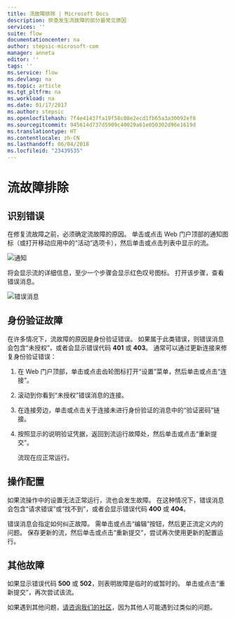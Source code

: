 ```yaml
---
title: 流故障排除 | Microsoft Docs
description: 排查发生流故障的部分最常见原因
services: ''
suite: flow
documentationcenter: na
author: stepsic-microsoft-com
manager: anneta
editor: ''
tags: ''
ms.service: flow
ms.devlang: na
ms.topic: article
ms.tgt_pltfrm: na
ms.workload: na
ms.date: 01/17/2017
ms.author: stepsic
ms.openlocfilehash: 7f4e41437fa19f58c08e2ecd1fb65a3a30092ef8
ms.sourcegitcommit: 945614d737d5909c40029a61e050302d96e1619d
ms.translationtype: HT
ms.contentlocale: zh-CN
ms.lasthandoff: 06/04/2018
ms.locfileid: "23439535"
---
```

# <a name="troubleshooting-a-flow"></a>流故障排除
## <a name="identify-the-error"></a>识别错误
在修复流故障之前，必须确定流故障的原因。 单击或点击 Web 门户顶部的通知图标（或打开移动应用中的“活动”选项卡），然后单击或点击列表中显示的流。

![通知](./media/fix-flow-failures/notifications-toolbar.png)

将会显示流的详细信息，至少一个步骤会显示红色叹号图标。 打开该步骤，查看错误消息。

![错误消息](./media/fix-flow-failures/flow-run-failure.png)

## <a name="authentication-failures"></a>身份验证故障
在许多情况下，流故障的原因是身份验证错误。 如果属于此类错误，则错误消息会包含“未授权”，或者会显示错误代码 **401** 或 **403**。 通常可以通过更新连接来修复身份验证错误：

1. 在 Web 门户顶部，单击或点击齿轮图标打开“设置”菜单，然后单击或点击“连接”。
2. 滚动到你看到“未授权”错误消息的连接。
3. 在连接旁边，单击或点击关于连接未进行身份验证的消息中的“验证密码”链接。
4. 按照显示的说明验证凭据，返回到流运行故障处，然后单击或点击“重新提交”。
   
    流现在应正常运行。

## <a name="action-configuration"></a>操作配置
如果流操作中的设置无法正常运行，流也会发生故障。 在这种情况下，错误消息会包含“请求错误”或“找不到”，或者会显示错误代码 **400** 或 **404**。

错误消息会指定如何纠正故障。 需单击或点击“编辑”按钮，然后更正流定义内的问题。 保存更新的流，然后单击或点击“重新提交”，尝试再次使用更新的配置运行。

## <a name="other-failures"></a>其他故障
如果显示错误代码 **500** 或 **502**，则表明故障是临时的或暂时的。 单击或点击“重新提交”，再次尝试该流。

如果遇到其他问题，[请咨询我们的社区](https://go.microsoft.com/fwlink/?LinkID=787467)，因为其他人可能遇到过类似的问题。

